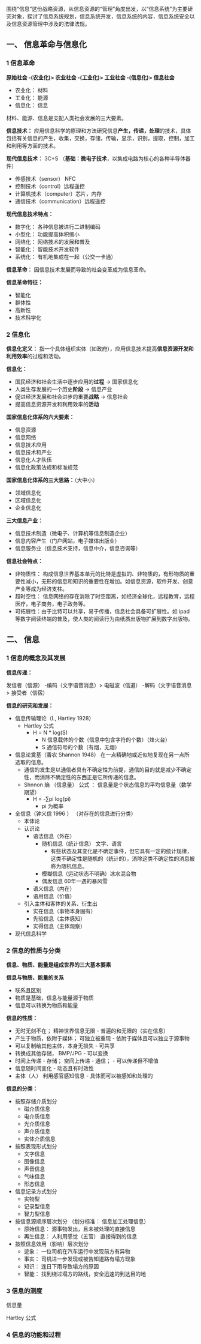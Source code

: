 围绕“信息”这份战略资源，从信息资源的“管理”角度出发，以“信息系统”为主要研究对象，探讨了信息系统规划，信息系统开发，信息系统的内容，信息系统安全以及信息资源管理中涉及的法律法规。



## 一、 信息革命与信息化



### 1 信息革命

**原始社会 -(农业化)> 农业社会 -(工业化)> 工业社会 -(信息化)> 信息社会**

- 农业化： 材料
- 工业化： 能源
- 信息化： 信息

材料、能源、信息是支配人类社会发展的三大要素。



**信息技术：** 应用信息科学的原理和方法研究信息**产生，传递，处理**的技术，具体包括有关信息的产生，收集，交换，存储，传输，显示，识别，提取，控制，加工和利用等方面的技术。



**现代信息技术：** 3C+S （**基础：微电子技术**，以集成电路为核心的各种半导体器件）

- 传感技术（sensor） NFC
- 控制技术（control）远程遥控
- 计算机技术（computer）芯片，内存
- 通信技术（communication）远程遥控



**现代信息技术特点：**

- 数字化： 各种信息被进行二进制编码
- 小型化： 功能提高体积缩小
- 网络化： 网络技术的发展和普及
- 智能化： 智能技术开发软件
- 系统化： 有机地集成在一起（公交一卡通）



**信息革命：** 因信息技术发展而导致的社会变革成为信息革命。



**信息革命特征：**

- 智能化
- 群体性
- 高新性
- 技术科学化



### 2  信息化

**信息化定义：**  指一个具体组织实体（如政府），应用信息技术提高**信息资源开发和利用效率**的过程和活动。



**信息化：**

- 国民经济和社会生活中逐步应用的**过程** -> 国家信息化
- 人类生存发展的一个历史**阶段** -> 信息产业
- 促进经济发展和社会进步的重要**战略** -> 信息社会
- 提高信息资源开发和利用效率的**活动**



**国家信息化体系的六大要素：**

- 信息资源
- 信息网络
- 信息技术应用
- 信息技术和产业
- 信息化人才队伍
- 信息化政策法规和标准规范



**国家信息化体系的三大思路：**（大中小）

- 领域信息化
- 区域信息化
- 企业信息化



**三大信息产业：**

- 信息技术制造（微电子、计算机等信息制造企业）
- 信息内容产生（门户网站，电子媒体出版业）
- 信息服务业（信息技术支持，信息中介，信息咨询等）



**信息社会特点：**

- 非物质性： 构成信息世界基本单元的比特是虚拟的、非物质的，有形物质的重要性减小，无形的信息和知识的重要性在增加。如信息资源，软件开发、创意产业等成为经济支柱。
- 超时空性： 信息网络的存在消除了时空距离，如经济全球化，远程教育，远程医疗，电子商务，电子政务等。
- 可拓展性：由于比特可以共享，易于传播，信息社会具备可扩展性。如 ipad 等数字阅读终端的普及，使人类的阅读行为由纸质出版物扩展到数字出版物。





## 二、 信息

### 1 信息的概念及其发展



**信息传递：**

发信者（信源） -编码（文字语音消息）>  电磁波（信道） -解码（文字语音消息> 接受者（信宿）



**信息的研究和发展：**

- 信息传输理论（L, Hartley 1928）
  - Hartley 公式
    - H = N * log(S) 
      - N 信息载体的个数（信息中包含字符的个数）（烽火台）
      - S 通信符号的个数（有烟，无烟）
- 信息论奠基（香农 Shannon 1948）  在一点精确地或近似地复现在另一点所选取的信息。
  - 通信的发生是以通信者具有不确定性为前提，通信的目的就是减少不确定性，而消除不确定性的东西正是它所传递的信息。
  - Shnnon 熵 （信息量） 公式 ： 信息量是个状态信息的平均信息量（数学期望）
    - H = -∑pi log(pi)  
      - pi 为概率
- 全信息（钟义信 1996 ） （对存在的信息进行分类）
  - 本体论
  - 认识论
    - 语法信息（外在）
      - 随机信息（统计信息） 文字、语言
        - 有些状态及其变化是不确定事件，但它具有一定的统计规律，这类不确定性是随机的（统计的），消除这类不确定性的消息被称为随机信息。
      - 模糊信息（运动状态不明确）冰水混合物
      - 偶发信息   60年一遇的暴风雪
    - 语义信息（内在）
    - 语用信息（价值）
  - 引入主体和客体的关系、衍生出
    - 实在信息（事物本身固有）
    - 先验信息（主体感知）
    - 实得信息（主体观察）
- 现代信息科学







### 2 信息的性质与分类

**信息、物质、能量是组成世界的三大基本要素**



**信息与物质、能量的关系**

- 联系且区别
- 物质是基础，信息与能量源于物质
- 信息可以转换为物质和能量



**信息的性质：**

- 无时无刻不在； 精神世界信息无限 -  普遍的和无限的（实在信息）
- 产生于物质，依附于媒体； 可独立被重现  -  依附于媒体且可以独立于源事物
- 可以复制给其他主体，本身无损失  - 可共享
- 转换成其他存储， BMP/JPG  - 可以变换
- 时间上传递 - 存储； 空间上传递 - 通信； - 可以传递但不增值
- 信息随时间变化 - 动态且有时效性
- 主体（人） 利用感官感知信息 - 具体而可以被感知和处理的





**信息的分类：**

- 按照存储介质划分
  - 磁介质信息
  - 电介质信息
  - 光介质信息
  - 声介质信息
  - 实体介质信息
- 按照表现形式划分
  - 文字信息
  - 图像信息
  - 声音信息
  - 气味信息
  - 形态信息
- 信息记录方式划分
  - 实物型
  - 记录型信息
  - 智力型信息
- 按信息源顺序层次划分 （划分标准： 信息加工处理信息）
  - 原始信息： 源事物发出，且未被处理的直接信息
  - 再生信息： 人利用感觉（五官） 直接得到的信息
- 按照信息效用（影响）层次划分
  - 迹象： 一位司机在汽车运行中发现前方有异物
  - 事实： 司机进一步发现或被告知道路有塌方现象
  - 知识： 连日下雨导致塌方的原因
  - 智能： 找到绕过塌方的路线，安全迅速的到达目的地





### 3 信息的测度



信息量



Hartley 公式



### 4 信息的功能和过程

